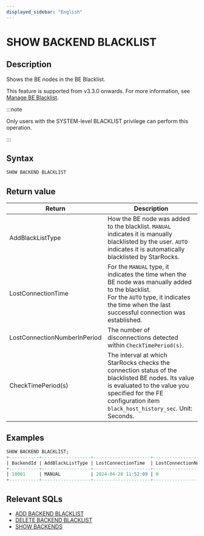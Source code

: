 ```yaml
---
displayed_sidebar: "English"
---
```


# SHOW BACKEND BLACKLIST

## Description

Shows the BE nodes in the BE Blacklist.

This feature is supported from v3.3.0 onwards. For more information, see [Manage BE Blacklist](../../../../../administration/management/BE_blacklist.md).

:::note

Only users with the SYSTEM-level BLACKLIST privilege can perform this operation.

:::

## Syntax

```SQL
SHOW BACKEND BLACKLIST
```

## Return value

| **Return**                   | **Description**                                              |
| ---------------------------- | ------------------------------------------------------------ |
| AddBlackListType             | How the BE node was added to the blacklist. `MANUAL` indicates it is manually blacklisted by the user. `AUTO` indicates it is automatically blacklisted by StarRocks. |
| LostConnectionTime           | For the `MANUAL` type, it indicates the time when the BE node was manually added to the blacklist.<br />For the `AUTO` type, it indicates the time when the last successful connection was established. |
| LostConnectionNumberInPeriod | The number of disconnections detected within `CheckTimePeriod(s)`. |
| CheckTimePeriod(s)           | The interval at which StarRocks checks the connection status of the blacklisted BE nodes. Its value is evaluated to the value you specified for the FE configuration item `black_host_history_sec`. Unit: Seconds. |

## Examples

```SQL
SHOW BACKEND BLACKLIST;
+-----------+------------------+---------------------+------------------------------+--------------------+
| BackendId | AddBlackListType | LostConnectionTime  | LostConnectionNumberInPeriod | CheckTimePeriod(s) |
+-----------+------------------+---------------------+------------------------------+--------------------+
| 10001     | MANUAL           | 2024-04-28 11:52:09 | 0                            | 5                  |
+-----------+------------------+---------------------+------------------------------+--------------------+
```

## Relevant SQLs

- [ADD BACKEND BLACKLIST](./ADD_BACKEND_BLACKLIST.md)
- [DELETE BACKEND BLACKLIST](./DELETE_BACKEND_BLACKLIST.md)
- [SHOW BACKENDS](SHOW_BACKENDS.md)

